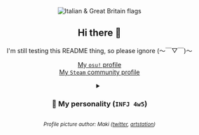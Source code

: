 <div align="center">

  <picture>
    <img alt="Italian & Great Britain flags" src="https://github.com/Gabixel/Gabixel/assets/43073074/9c11cd7a-20ed-4442-ba81-41aa70257999" title="My known languages: Italian, English">
  </picture>
  
  <h2>Hi there 👋</h2>
  <p>I'm still testing this README thing, so please ignore (～￣▽￣)～</p>
  
  <!--<p>Check out my <a href="https://github.com/Gabixel/Soundboard">:electron: Soundboard project</a> (and the <a href="https://github.com/users/Gabixel/projects/2/views/1?pane=info">📜 roadmap</a>)</p>-->

  <!--<a href="https://www.codewars.com/users/Gabixel" target="_blank"><img src="https://www.codewars.com/users/Gabixel/badges/large" title="Click to visit my Codewars profile!" alt="My Codewars profile"></a>-->

  <!--<a href="https://osu.ppy.sh/users/8543042" target="_blank"><img src="https://osu-sig.vercel.app/card?user=Gabixel&mode=std&lang=en&blur=6&hue=200&mini=true" title="Click to visit my osu! profile!" alt="My osu! profile"></a><br/>-->
  <a href="https://osu.ppy.sh/users/8543042" title="Click to visit my osu! profile!" target="_blank">My <code>osu!</code> profile</a><br/>
  <a href="https://steamcommunity.com/id/Gabixel" title="Click to visit my Steam community profile!" target="_blank">My <code>Steam</code> community profile</a><br/>
  
  <details>
    <summary><h3>🧩 My personality (<code>INFJ 4w5</code>)</h3></summary>
    <blockquote align="justify">
      <p>&ldquo;An <b>INFJ 4w5</b> is someone who identifies as having the <a href="https://www.16personalities.com/infj-personality" target="_blank">INFJ personality type</a> according to the <a href="https://en.wikipedia.org/wiki/Myers%E2%80%93Briggs_Type_Indicator" target="_blank"><i>Myers-Briggs Type Indicator</i></a> (MBTI) and the <a href="https://en.wikipedia.org/wiki/Enneagram_of_Personality" target="_blank">Enneagram</a> type '4' with a <a href="https://en.wikipedia.org/wiki/Enneagram_of_Personality#Wings" target="_blank">wing</a> of '5'.<br/>INFJs are often described as <b>insightful, creative, and compassionate individuals</b> who are deeply in tune with their emotions and the emotions of others. They are known for their <b>ability to understand complex emotions and their strong sense of empathy.</b><br/>Enneagram type '4' individuals are often seen as <b>introspective, sensitive, and individualistic.</b><br/>They tend to be in touch with their emotions and may have a <b>strong desire for authenticity and personal expression.</b><br/>The '5' wing of the Enneagram typically brings traits such as <b>intellectual curiosity, a need for privacy and independence, and a desire for understanding and knowledge.</b><br/>So, an INFJ 4w5 might be a highly introspective and empathetic individual who values authenticity, creativity, and personal growth. They may also have a strong intellectual curiosity and a need for independence and understanding.&rdquo;</p>
      <b><sub><cite>💡 Generated with ChatGPT</cite></sub></b>
    </blockquote>
  </details>
  
  <p><i><sub>Profile picture author: Maki (<a href="https://twitter.com/Makisatelier" target="_blank">twitter</a>, <a href="https://www.artstation.com/fuenzalida" target="_blank">artstation</a>)</sub></i></p>
</div>
<!--
**Gabixel/Gabixel** is a ✨ _special_ ✨ repository because its `README.md` (this file) appears on your GitHub profile.

Here are some ideas to get you started:

- 🔭 I’m currently working on ...
- 🌱 I’m currently learning ...
- 👯 I’m looking to collaborate on ...
- 🤔 I’m looking for help with ...
- 💬 Ask me about ...
- 📫 How to reach me: ...
- 😄 Pronouns: ...
- ⚡ Fun fact: ...
-->
